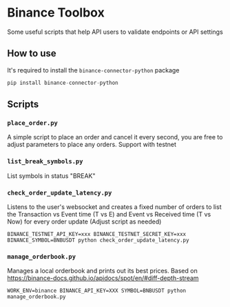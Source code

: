 # Binance Toolbox

Some useful scripts that help API users to validate endpoints or API settings

## How to use
It's required to install the `binance-connector-python` package

```python
pip install binance-connector-python
```

## Scripts
### `place_order.py`
A simple script to place an order and cancel it every second, you are free to adjust parameters to place any orders.
Support with testnet

### `list_break_symbols.py`
List symbols in status "BREAK"

### `check_order_update_latency.py`
Listens to the user's websocket and creates a fixed number of orders to list the Transaction vs Event time (T vs E) 
and Event vs Received time (T vs Now) for every order update
(Adjust script as needed)

```shell
BINANCE_TESTNET_API_KEY=xxx BINANCE_TESTNET_SECRET_KEY=xxx BINANCE_SYMBOL=BNBUSDT python check_order_update_latency.py
```
### `manage_orderbook.py`
Manages a local orderbook and prints out its best prices.
Based on https://binance-docs.github.io/apidocs/spot/en/#diff-depth-stream

```shell
WORK_ENV=binance BINANCE_API_KEY=XXX SYMBOL=BNBUSDT python manage_orderbook.py
```

